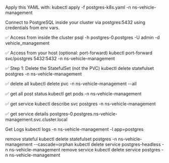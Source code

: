 Apply this YAML with:
kubectl apply -f postgres-k8s.yaml -n ns-vehicle-management

Connect to PostgreSQL inside your cluster via postgres:5432 using credentials from env vars.

✅  Access from inside the cluster
psql -h postgres-0.postgres -U admin -d vehicle_management

✅  Access from your host (optional: port-forward)
kubectl port-forward svc/postgres 5432:5432 -n ns-vehicle-management

✅ Step 1: Delete the StatefulSet (not the PVC)
kubectl delete statefulset postgres -n ns-vehicle-management

✅ delete all
kubectl delete pvc -n ns-vehicle-management --all

✅ get all post status 
kubectl get pods -n ns-vehicle-management

✅ get service
kubectl describe svc postgres -n ns-vehicle-management

✅ get service details
postgres-0.postgres.ns-vehicle-management.svc.cluster.local

Get Logs
kubectl logs -n ns-vehicle-management -l app=postgres

remove stateful
kubectl delete statefulset postgres -n ns-vehicle-management --cascade=orphan
kubectl delete service postgres-headless -n ns-vehicle-management
remove service
kubectl delete service postgres -n ns-vehicle-management

